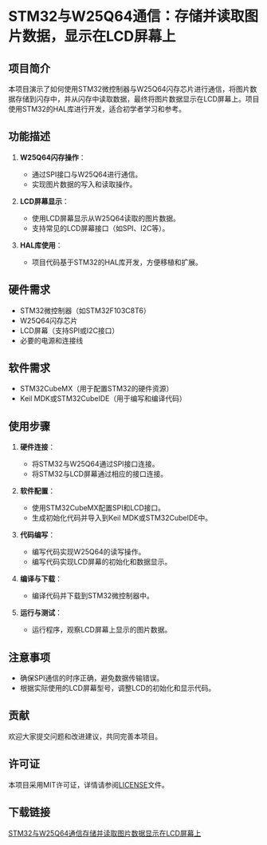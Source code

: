 # STM32与W25Q64通信：存储并读取图片数据，显示在LCD屏幕上

## 项目简介

本项目演示了如何使用STM32微控制器与W25Q64闪存芯片进行通信，将图片数据存储到闪存中，并从闪存中读取数据，最终将图片数据显示在LCD屏幕上。项目使用STM32的HAL库进行开发，适合初学者学习和参考。

## 功能描述

1. **W25Q64闪存操作**：
   - 通过SPI接口与W25Q64进行通信。
   - 实现图片数据的写入和读取操作。

2. **LCD屏幕显示**：
   - 使用LCD屏幕显示从W25Q64读取的图片数据。
   - 支持常见的LCD屏幕接口（如SPI、I2C等）。

3. **HAL库使用**：
   - 项目代码基于STM32的HAL库开发，方便移植和扩展。

## 硬件需求

- STM32微控制器（如STM32F103C8T6）
- W25Q64闪存芯片
- LCD屏幕（支持SPI或I2C接口）
- 必要的电源和连接线

## 软件需求

- STM32CubeMX（用于配置STM32的硬件资源）
- Keil MDK或STM32CubeIDE（用于编写和编译代码）

## 使用步骤

1. **硬件连接**：
   - 将STM32与W25Q64通过SPI接口连接。
   - 将STM32与LCD屏幕通过相应的接口连接。

2. **软件配置**：
   - 使用STM32CubeMX配置SPI和LCD接口。
   - 生成初始化代码并导入到Keil MDK或STM32CubeIDE中。

3. **代码编写**：
   - 编写代码实现W25Q64的读写操作。
   - 编写代码实现LCD屏幕的初始化和数据显示。

4. **编译与下载**：
   - 编译代码并下载到STM32微控制器中。

5. **运行与测试**：
   - 运行程序，观察LCD屏幕上显示的图片数据。

## 注意事项

- 确保SPI通信的时序正确，避免数据传输错误。
- 根据实际使用的LCD屏幕型号，调整LCD的初始化和显示代码。

## 贡献

欢迎大家提交问题和改进建议，共同完善本项目。

## 许可证

本项目采用MIT许可证，详情请参阅[LICENSE](LICENSE)文件。

## 下载链接

[STM32与W25Q64通信存储并读取图片数据显示在LCD屏幕上](https://pan.quark.cn/s/ae82e4cb06a4)